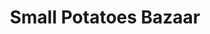 ---
title: "Small Potatoes Bazaar"
url: /pemberton/small-potatoes-bazaar/
shop: Haushaltsartikel
---